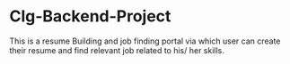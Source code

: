 # Clg-Backend-Project

This is a resume Building and job finding portal via which user can create their resume and find relevant job related to his/ her skills.

